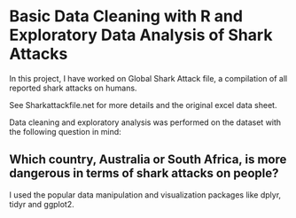 # Basic Data Cleaning with R and Exploratory Data Analysis of Shark Attacks
In this project, I have worked on Global Shark Attack file, a compilation of all reported shark attacks on humans.

See Sharkattackfile.net for more details and the original excel data sheet.

Data cleaning and exploratory analysis was performed on the dataset with the following question in mind:

## Which country, Australia or South Africa, is more dangerous in terms of shark attacks on people?
I used the popular data manipulation and visualization packages like dplyr, tidyr and ggplot2.
